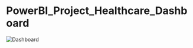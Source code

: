 # PowerBI_Project_Healthcare_Dashboard
![Dashboard](https://github.com/user-attachments/assets/e3afcc39-0888-4647-b3f8-d619e243563d)
